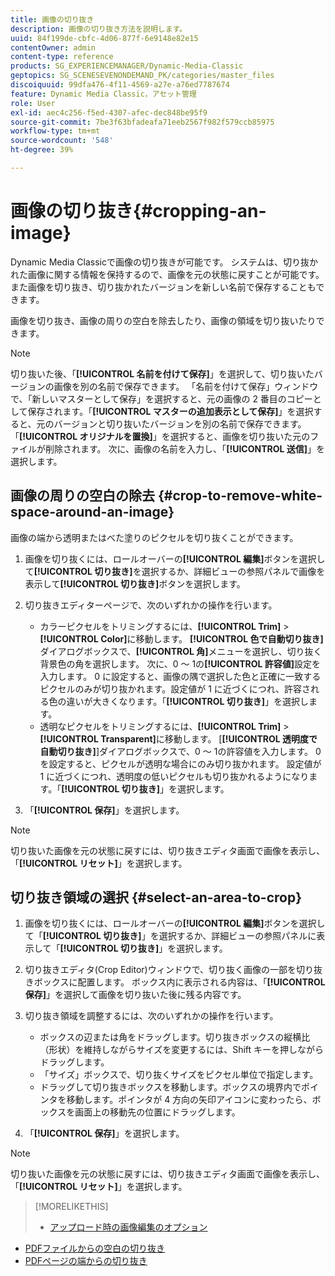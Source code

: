 ```yaml
---
title: 画像の切り抜き
description: 画像の切り抜き方法を説明します。
uuid: 84f199de-cbfc-4d06-877f-6e9148e82e15
contentOwner: admin
content-type: reference
products: SG_EXPERIENCEMANAGER/Dynamic-Media-Classic
geptopics: SG_SCENESEVENONDEMAND_PK/categories/master_files
discoiquuid: 99dfa476-4f11-4569-a27e-a76ed7787674
feature: Dynamic Media Classic，アセット管理
role: User
exl-id: aec4c256-f5ed-4307-afec-dec848be95f9
source-git-commit: 7be3f63bfadeafa71eeb2567f982f579ccb85975
workflow-type: tm+mt
source-wordcount: '548'
ht-degree: 39%

---
```


# 画像の切り抜き{#cropping-an-image}

Dynamic Media Classicで画像の切り抜きが可能です。 システムは、切り抜かれた画像に関する情報を保持するので、画像を元の状態に戻すことが可能です。また画像を切り抜き、切り抜かれたバージョンを新しい名前で保存することもできます。

画像を切り抜き、画像の周りの空白を除去したり、画像の領域を切り抜いたりできます。

>[!NOTE]
>
>切り抜いた後、「**[!UICONTROL 名前を付けて保存]**」を選択して、切り抜いたバージョンの画像を別の名前で保存できます。 「名前を付けて保存」ウィンドウで、「新しいマスターとして保存」を選択すると、元の画像の 2 番目のコピーとして保存されます。「**[!UICONTROL マスターの追加表示として保存]**」を選択すると、元のバージョンと切り抜いたバージョンを別の名前で保存できます。 「**[!UICONTROL オリジナルを置換]**」を選択すると、画像を切り抜いた元のファイルが削除されます。 次に、画像の名前を入力し、「**[!UICONTROL 送信]**」を選択します。

## 画像の周りの空白の除去 {#crop-to-remove-white-space-around-an-image}

画像の端から透明またはべた塗りのピクセルを切り抜くことができます。

1. 画像を切り抜くには、ロールオーバーの&#x200B;**[!UICONTROL 編集]**&#x200B;ボタンを選択して&#x200B;**[!UICONTROL 切り抜き]**&#x200B;を選択するか、詳細ビューの参照パネルで画像を表示して&#x200B;**[!UICONTROL 切り抜き]**&#x200B;ボタンを選択します。
1. 切り抜きエディターページで、次のいずれかの操作を行います。

   * カラーピクセルをトリミングするには、**[!UICONTROL Trim]** > **[!UICONTROL Color]**&#x200B;に移動します。 **[!UICONTROL 色で自動切り抜き]**&#x200B;ダイアログボックスで、**[!UICONTROL 角]**&#x200B;メニューを選択し、切り抜く背景色の角を選択します。 次に、0 ～ 1の&#x200B;**[!UICONTROL 許容値]**&#x200B;設定を入力します。 0 に設定すると、画像の隅で選択した色と正確に一致するピクセルのみが切り抜かれます。設定値が 1 に近づくにつれ、許容される色の違いが大きくなります。「**[!UICONTROL 切り抜き]**」を選択します。
   * 透明なピクセルをトリミングするには、**[!UICONTROL Trim]** > **[!UICONTROL Transparent]**&#x200B;に移動します。 [**[!UICONTROL 透明度で自動切り抜き]**]ダイアログボックスで、0 ～ 1の許容値を入力します。 0を設定すると、ピクセルが透明な場合にのみ切り抜かれます。 設定値が 1 に近づくにつれ、透明度の低いピクセルも切り抜かれるようになります。「**[!UICONTROL 切り抜き]**」を選択します。

1. 「**[!UICONTROL 保存]**」を選択します。

>[!NOTE]
>
>切り抜いた画像を元の状態に戻すには、切り抜きエディタ画面で画像を表示し、「**[!UICONTROL リセット]**」を選択します。

## 切り抜き領域の選択 {#select-an-area-to-crop}

1. 画像を切り抜くには、ロールオーバーの&#x200B;**[!UICONTROL 編集]**&#x200B;ボタンを選択して「**[!UICONTROL 切り抜き]**」を選択するか、詳細ビューの参照パネルに表示して「**[!UICONTROL 切り抜き]**」を選択します。

1. 切り抜きエディタ(Crop Editor)ウィンドウで、切り抜く画像の一部を切り抜きボックスに配置します。 ボックス内に表示される内容は、「**[!UICONTROL 保存]**」を選択して画像を切り抜いた後に残る内容です。
1. 切り抜き領域を調整するには、次のいずれかの操作を行います。

   * ボックスの辺または角をドラッグします。切り抜きボックスの縦横比（形状）を維持しながらサイズを変更するには、Shift キーを押しながらドラッグします。
   * 「サイズ」ボックスで、切り抜くサイズをピクセル単位で指定します。
   * ドラッグして切り抜きボックスを移動します。ボックスの境界内でポインタを移動します。ポインタが 4 方向の矢印アイコンに変わったら、ボックスを画面上の移動先の位置にドラッグします。

1. 「**[!UICONTROL 保存]**」を選択します。

>[!NOTE]
>
>切り抜いた画像を元の状態に戻すには、切り抜きエディタ画面で画像を表示し、「**[!UICONTROL リセット]**」を選択します。

>[!MORELIKETHIS]
>
>* [アップロード時の画像編集のオプション](image-editing-options-upload.md#image-editing-options-at-upload)
* [PDFファイルからの空白の切り抜き](pdfs.md#cropping_white_space_from_a_pdf_file)
* [PDFページの端からの切り抜き](pdfs.md#cropping_from_the_sides_of_pdf_pages)

